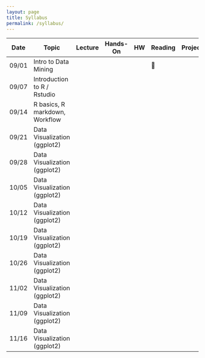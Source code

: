 ```yaml
---
layout: page
title: Syllabus
permalink: /syllabus/
---
```


| Date  | Topic                          | Lecture | Hands-On | HW | Reading | Project |
|-------|--------------------------------|---------|----------|----|---------|---------|
| 09/01 | Intro to Data Mining           |         |          |    |  :file_folder:       |         |
| 09/07 | Introduction to R / Rstudio    |         |          |    |         |         |
| 09/14 | R basics, R markdown, Workflow |         |          |    |         |         |
| 09/21 | Data Visualization (ggplot2)   |         |          |    |         |         |
| 09/28 | Data Visualization (ggplot2)   |         |          |    |         |         |
| 10/05 | Data Visualization (ggplot2)   |         |          |    |         |         |
| 10/12 | Data Visualization (ggplot2)   |         |          |    |         |         |
| 10/19 | Data Visualization (ggplot2)   |         |          |    |         |         |
| 10/26 | Data Visualization (ggplot2)   |         |          |    |         |         |
| 11/02 | Data Visualization (ggplot2)   |         |          |    |         |         |
| 11/09 | Data Visualization (ggplot2)   |         |          |    |         |         |
| 11/16 | Data Visualization (ggplot2)   |         |          |    |         |         |
